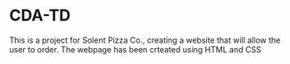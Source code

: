 # CDA-TD
This is a project for Solent Pizza Co., creating a website that will allow the user to order. The webpage has been crteated using HTML and CSS
